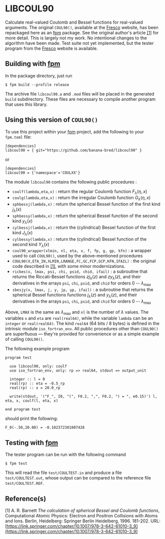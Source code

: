 # LIBCOUL90

Calculate real-valued Coulomb and Bessel functions for real-valued arguments.
The original `COUL90()`, available at the
[Fresco](https://www.fresco.org.uk/programs/barnett/index.htm) website, has been repackaged here as an
[fpm](https://github.com/fortran-lang/fpm) package.
See the original author's article [[1]](#1) for more detail.
This is largely not my work.
No intentional changes to the algorithm have been made.
Test suite not yet implemented, but the tester program from the
[Fresco](https://www.fresco.org.uk/programs/barnett/index.htm) website is available.

## Building with [fpm](https://github.com/fortran-lang/fpm)
In the package directory, just run

    $ fpm build --profile release

The archive file `libcoul90.a` and `.mod` files will be placed in the generated `build` subdirectory.
These files are necessary to compile another program that uses this library.

## Using this version of `COUL90()`

To use this project within your [fpm](https://github.com/fortran-lang/fpm) project, add the following to your `fpm.toml` file:

    [dependencies]
    libcoul90 = { git="https://github.com/banana-bred/libcoul90" }

or

    [dependencies]
    libcoul90 = {'namespace'='COULXX'}

The module `libcoul90` contains the following public procedures :

- `coulf(lambda,eta,x)` : return the regular Coulomb function $F_\lambda(\eta,x)$
- `coulg(lambda,eta,x)` : return the irregular Coulomb function $G_\lambda(\eta,x)$
- `sphbessj(lambda,x)` : return the spherical Bessel function of the first kind $j_\lambda(x)$
- `sphbessy(lambda,x)` : return the spherical Bessel function of the second kind $y_\lambda(x)$
- `cylbessj(lambda,x)` : return the (cylindrical) Bessel function of the first kind $J_\lambda(x)$
- `cylbessy(lambda,x)` : return the (cylindrical) Bessel function of the second kind $Y_\lambda(x)$
- `coul90_wrapper(xlmin, nl, eta, x, f, fp, g, gp, kfn)` : a wrapper used to call `COUL90()`, used by the above-mentioned procedures
- `COUL90(X,ETA_IN,XLMIN,LRANGE,FC,GC,FCP,GCP,KFN,IFAIL)` : the original code described in [[1]](#1), with some minor modernizations.
- `ricbes(x, lmax, psi, chi, psid, chid, ifail)` : a subroutine that returns the Riccati-Bessel functions $zj_\lambda(z)$ and $zy_\lambda(z)$, and their derivatives in the arrays
`psi`, `chi`, `psid`, and `chid` for orders $0$ -- $\lambda_\text{max}$
- `sbesjy(x, lmax, j, y, jp, yp, ifail)` : a subroutine that returns the spherical Bessel functions functions $j_\lambda(z)$ and $y_\lambda(z)$, and their derivatives in the arrays
`psi`, `chi`, `psid`, and `chid` for orders $0$ -- $\lambda_\text{max}$

Above, `LMAX` is the same as $\lambda_\text{max}$ and `nl` is the number of $\lambda$ values.
The variables `x` and `eta` are `real(real64)`, while the variable `lambda` can be an `integer` or `real(real64)`.
The kind `real64` (64 bits / 8 bytes) is defined in the intrinsic module `iso_fortran_env`.
All public procedures other than `COUL90()` are superfluous — they're provided for convenience or as a simple example of calling `COUL90()`.

The following example program

    program test

      use libcoul90, only: coulf
      use iso_fortran_env, only: rp => real64, stdout => output_unit

      integer :: l = 0
      real(rp) :: eta = -0.5_rp
      real(rp) :: x = 20.0_rp

      write(stdout, '("F_", I0, "(", F0.2, ",", F0.2, ") = ", e0.15)') l, eta, x, coulf(l, eta, x)

    end program test

should print the following:

    F_0(-.50,20.00) = -0.102372301807428

## Testing with [fpm](https://github.com/fortran-lang/fpm)

The tester program can be run with the following command

    $ fpm test

This will read the file `test/COULTEST.in` and produce a file `test/COULTEST.out`, whose output can be compared to the reference file `test/COULTEST.REF`.



## Reference(s)

<a id="1">[1]</a>
A. R. Barnett
*The calculation of spherical Bessel and Coulomb functions*,
Computational Atomic Physics: Electron and Positron Collisions with Atoms and Ions. Berlin, Heidelberg: Springer Berlin Heidelberg, 1996. 181-202.
URL: [https://link.springer.com/chapter/10.1007/978-3-642-61010-3_9](https://link.springer.com/chapter/10.1007/978-3-642-61010-3_9)
